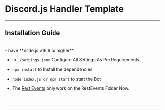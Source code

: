 # Discord.js Handler Template

***

## Installation Guide

<br/>
- have **node.js v16.9 or higher**

- in `./settings.json` Configure All Settings As Per Requirements.


- `npm install` to Install the dependencies

- `node index.js or npm start` to start the Bot

- The [Rest Events](https://discordjs.guide/additional-info/changes-in-v14.html#rest-events) only work on the RestEvents Folder Now.
<br/>

*** 
